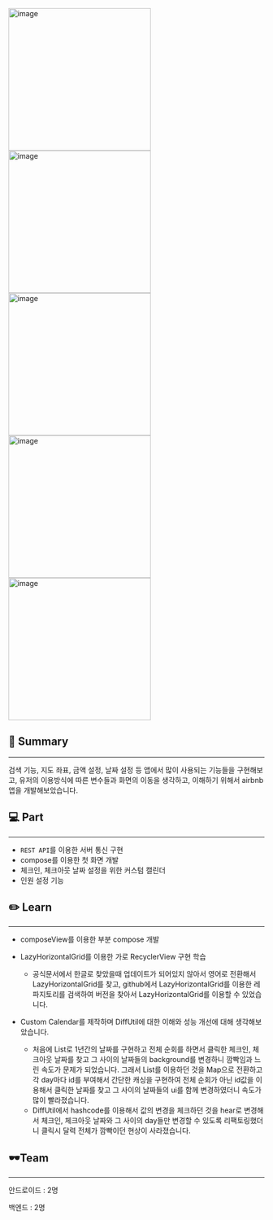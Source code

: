 

<img width="280" alt="image" src="https://user-images.githubusercontent.com/79190824/176671747-b86179e6-e77e-4e2b-8c98-a9b182b868a3.png"><img width="280" alt="image" src="https://user-images.githubusercontent.com/79190824/176671775-e39b4219-af5d-4aea-bae3-9b1b4f33a405.png"><img width="280" alt="image" src="https://user-images.githubusercontent.com/79190824/176671789-913bf9a2-4bf2-468b-9138-18591459c168.png">
<img width="280" alt="image" src="https://user-images.githubusercontent.com/79190824/176671812-2c25c7d8-a6f5-4ac7-814f-c901b3280622.png"><img width="280" alt="image" src="https://user-images.githubusercontent.com/79190824/176671826-6176f0ed-cf74-4d61-b98d-e20b52b48a19.png">


## 📃 Summary

---

검색 기능, 지도 좌표, 금액 설정, 날짜 설정 등 앱에서 많이 사용되는 기능들을 구현해보고, 유저의 이용방식에 따른 변수들과 화면의 이동을 생각하고, 이해하기 위해서 airbnb 앱을 개발해보았습니다.

## 💻 Part

---

- `REST API`를 이용한 서버 통신 구현
- compose를 이용한 첫 화면 개발
- 체크인, 체크아웃 날짜 설정을 위한 커스텀 캘린더
- 인원 설정 기능

## ✏️ Learn

---

- composeView를 이용한 부분 compose 개발

- LazyHorizontalGrid를 이용한 가로 RecyclerView 구현 학습
    - 공식문서에서 한글로 찾았을때 업데이트가 되어있지 않아서 영어로 전환해서 LazyHorizontalGrid를 찾고, github에서 LazyHorizontalGrid를 이용한 레파지토리를 검색하여 버전을 찾아서 LazyHorizontalGrid를 이용할 수 있었습니다.
    
- Custom Calendar를 제작하며 DiffUtil에 대한 이해와 성능 개선에 대해 생각해보았습니다.
    - 처음에 List로 1년간의 날짜를 구현하고 전체 순회를 하면서 클릭한 체크인, 체크아웃 날짜를 찾고 그 사이의 날짜들의 background를 변경하니 깜빡임과 느린 속도가 문제가 되었습니다. 그래서 List를 이용하던 것을 Map으로 전환하고 각 day마다 id를 부여해서 간단한 캐싱을 구현하여 전체 순회가 아닌 id값을 이용해서 클릭한 날짜를 찾고 그 사이의 날짜들의 ui를 함께 변경하였더니 속도가 많이 빨라졌습니다.
    - DiffUtil에서 hashcode를 이용해서 값의 변경을 체크하던 것을 hear로 변경해서 체크인, 체크아웃 날짜와 그 사이의 day들만 변경할 수 있도록 리팩토링했더니 클릭시 달력 전체가 깜빡이던 현상이 사라졌습니다.

## 🕶Team

---

안드로이드 : 2명

백엔드 : 2명
